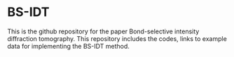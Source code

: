 # BS-IDT
This is the github repository for the paper Bond-selective intensity diffraction tomography. This repository includes the codes, links to example data for implementing the BS-IDT method.  

